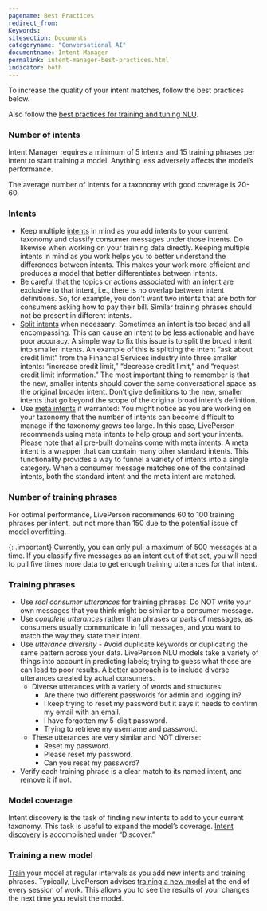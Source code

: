 ```yaml
---
pagename: Best Practices
redirect_from:
Keywords:
sitesection: Documents
categoryname: "Conversational AI"
documentname: Intent Manager
permalink: intent-manager-best-practices.html
indicator: both
---
```


To increase the quality of your intent matches, follow the best practices below.

Also follow the [best practices for training and tuning NLU](conversation-builder-best-practices-train-tune-nlu.html).

### Number of intents
Intent Manager requires a minimum of 5 intents and 15 training phrases per intent to start training a model. Anything less adversely affects the model’s performance.

The average number of intents for a taxonomy with good coverage is 20-60.

### Intents
* Keep multiple [intents](intent-manager-key-terms-concepts.html#intents) in mind as you add intents to your current taxonomy and classify consumer messages under those intents. Do likewise when working on your training data directly. Keeping multiple intents in mind as you work helps you to better understand the differences between intents. This makes your work more efficient and produces a model that better differentiates between intents.
* Be careful that the topics or actions associated with an intent are exclusive to that intent, i.e., there is no overlap between intent definitions. So, for example, you don’t want two intents that are both for consumers asking how to pay their bill. Similar training phrases should not be present in different intents.
* [Split intents](intent-manager-discover-intent-discovery.html#split-an-intent) when necessary: Sometimes an intent is too broad and all encompassing. This can cause an intent to be less actionable and have poor accuracy. A simple way to fix this issue is to split the broad intent into smaller intents. An example of this is splitting the intent “ask about credit limit” from the Financial Services industry into three smaller intents: “increase credit limit,” “decrease credit limit,” and “request credit limit information.” The most important thing to remember is that the new, smaller intents should cover the same conversational space as the original broader intent. Don’t give definitions to the new, smaller intents that go beyond the scope of the original broad intent’s definition.
* Use [meta intents](intent-manager-key-terms-concepts.html#meta-intents) if warranted: You might notice as you are working on your taxonomy that the number of intents can become difficult to manage if the taxonomy grows too large. In this case, LivePerson recommends using meta intents to help group and sort your intents. Please note that all pre-built domains come with meta intents. A meta intent is a wrapper that can contain many other standard intents. This functionality provides a way to funnel a variety of intents into a single category. When a consumer message matches one of the contained intents, both the standard intent and the meta intent are matched.

### Number of training phrases
For optimal performance, LivePerson recommends 60 to 100 training phrases per intent, but not more than 150 due to the potential issue of model overfitting.

{: .important}
Currently, you can only pull a maximum of 500 messages at a time. If you classify five messages as an intent out of that set, you will need to pull five times more data to get enough training utterances for that intent.

### Training phrases
* Use *real consumer utterances* for training phrases. Do NOT write your own messages that you think might be similar to a consumer message.
* Use *complete utterances* rather than phrases or parts of messages, as consumers usually communicate in full messages, and you want to match the way they state their intent.
* Use *utterance diversity* - Avoid duplicate keywords or duplicating the same pattern across your data. LivePerson NLU models take a variety of things into account in predicting labels; trying to guess what those are can lead to poor results. A better approach is to include diverse utterances created by actual consumers.
    * Diverse utterances with a variety of words and structures:
        * Are there two different passwords for admin and logging in?
        * I keep trying to reset my password but it says it needs to confirm my email with an email.
        * I have forgotten my 5-digit password.
        * Trying to retrieve my username and password.
    * These utterances are very similar and NOT diverse:
        * Reset my password.
        * Please reset my password.
        * Can you reset my password?
* Verify each training phrase is a clear match to its named intent, and remove it if not.

### Model coverage
Intent discovery is the task of finding new intents to add to your current taxonomy. This task is useful to expand the model’s coverage. [Intent discovery](intent-manager-discover-intent-discovery.html) is accomplished under “Discover.”

### Training a new model
[Train](intent-manager-key-terms-concepts.html#training) your model at regular intervals as you add new intents and training phrases. Typically, LivePerson advises [training a new model](intent-manager-build-domains.html#train-a-liveperson-domain) at the end of every session of work. This allows you to see the results of your changes the next time you revisit the model.
